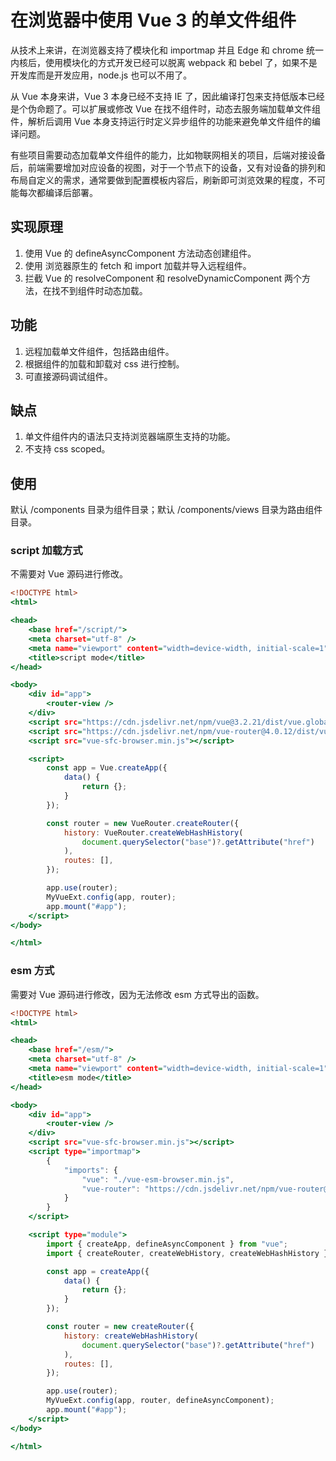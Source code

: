 # 在浏览器中使用 Vue 3 的单文件组件

从技术上来讲，在浏览器支持了模块化和 importmap 并且 Edge 和 chrome 统一内核后，使用模块化的方式开发已经可以脱离 webpack 和 bebel 了，如果不是开发库而是开发应用，node.js 也可以不用了。

从 Vue 本身来讲，Vue 3 本身已经不支持 IE 了，因此编译打包来支持低版本已经是个伪命题了。可以扩展或修改 Vue 在找不组件时，动态去服务端加载单文件组件，解析后调用 Vue 本身支持运行时定义异步组件的功能来避免单文件组件的编译问题。

有些项目需要动态加载单文件组件的能力，比如物联网相关的项目，后端对接设备后，前端需要增加对应设备的视图，对于一个节点下的设备，又有对设备的排列和布局自定义的需求，通常要做到配置模板内容后，刷新即可浏览效果的程度，不可能每次都编译后部署。

## 实现原理

1. 使用 Vue 的 defineAsyncComponent 方法动态创建组件。
1. 使用 浏览器原生的 fetch 和 import 加载并导入远程组件。
1. 拦截 Vue 的 resolveComponent 和 resolveDynamicComponent 两个方法，在找不到组件时动态加载。

## 功能

1. 远程加载单文件组件，包括路由组件。
1. 根据组件的加载和卸载对 css 进行控制。
1. 可直接源码调试组件。 

## 缺点

1. 单文件组件内的语法只支持浏览器端原生支持的功能。
1. 不支持 css scoped。

## 使用

默认 /components 目录为组件目录；默认 /components/views 目录为路由组件目录。

### script 加载方式

不需要对 Vue 源码进行修改。

```index.html
<!DOCTYPE html>
<html>

<head>
    <base href="/script/">
    <meta charset="utf-8" />
    <meta name="viewport" content="width=device-width, initial-scale=1" />
    <title>script mode</title>
</head>

<body>
    <div id="app">
        <router-view />
    </div>
    <script src="https://cdn.jsdelivr.net/npm/vue@3.2.21/dist/vue.global.min.js"></script>
    <script src="https://cdn.jsdelivr.net/npm/vue-router@4.0.12/dist/vue-router.global.min.js"></script>
    <script src="vue-sfc-browser.min.js"></script>

    <script>
        const app = Vue.createApp({
            data() {
                return {};
            }
        });

        const router = new VueRouter.createRouter({
            history: VueRouter.createWebHashHistory(
                document.querySelector("base")?.getAttribute("href")
            ),
            routes: [],
        });

        app.use(router);
        MyVueExt.config(app, router);
        app.mount("#app");
    </script>
</body>

</html>
```

### esm 方式

需要对 Vue 源码进行修改，因为无法修改 esm 方式导出的函数。

```index.html
<!DOCTYPE html>
<html>

<head>
    <base href="/esm/">
    <meta charset="utf-8" />
    <meta name="viewport" content="width=device-width, initial-scale=1" />
    <title>esm mode</title>
</head>

<body>
    <div id="app">
        <router-view />
    </div>
    <script src="vue-sfc-browser.min.js"></script>
    <script type="importmap">
        {
            "imports": {
                "vue": "./vue-esm-browser.min.js",
                "vue-router": "https://cdn.jsdelivr.net/npm/vue-router@4.0.6/dist/vue-router.esm-browser.js"
            }
        }
    </script>

    <script type="module">
        import { createApp, defineAsyncComponent } from "vue";
        import { createRouter, createWebHistory, createWebHashHistory } from "vue-router";

        const app = createApp({
            data() {
                return {};
            }
        });

        const router = new createRouter({
            history: createWebHashHistory(
                document.querySelector("base")?.getAttribute("href")
            ),
            routes: [],
        });

        app.use(router);
        MyVueExt.config(app, router, defineAsyncComponent);
        app.mount("#app");
    </script>
</body>

</html>
```
